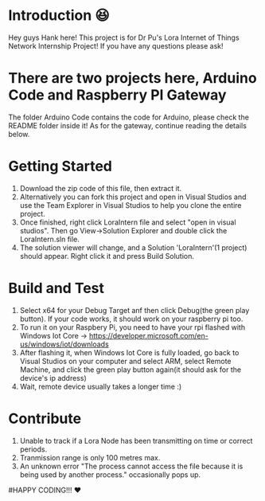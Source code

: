 # Introduction :laughing:
Hey guys Hank here! This project is for Dr Pu's Lora Internet of Things Network Internship Project! If you have any questions please ask!

# There are two projects here, Arduino Code and Raspberry PI Gateway
The folder Arduino Code contains the code for Arduino, please check the README folder inside it! As for the gateway, continue reading the details below.

# Getting Started
1. Download the zip code of this file, then extract it.
1. Alternatively you can fork this project and open in Visual Studios and use the Team Explorer in Visual Studios to help you clone the entire project.
2. Once finished, right click LoraIntern file and select "open in visual studios". Then go View->Solution Explorer and double click the LoraIntern.sln file.
3. The solution viewer will change, and a Solution 'LoraIntern'(1 project) should appear. Right click it and press Build Solution.

# Build and Test
1. Select x64 for your Debug Target anf then click Debug(the green play button). If your code works, it should work on your raspberry pi too.
2. To run it on your Raspbery Pi, you need to have your rpi flashed with Windows Iot Core -> https://developer.microsoft.com/en-us/windows/iot/downloads
3. After flashing it, when Windows Iot Core is fully loaded, go back to Visual Studios on your computer and select ARM, select Remote Machine, and click the green play button again(it should ask for the device's ip address)
4. Wait, remote device usually takes a longer time :)

# Contribute
1. Unable to track if a Lora Node has been transmitting on time or correct periods.
2. Tranmission range is only 100 metres max.
3. An unknown error "The process cannot access the file because it is being used by another process." occasionally pops up.

#HAPPY CODING!!! :heart:

